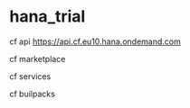 # hana_trial

cf api https://api.cf.eu10.hana.ondemand.com

cf marketplace

cf services

cf builpacks
